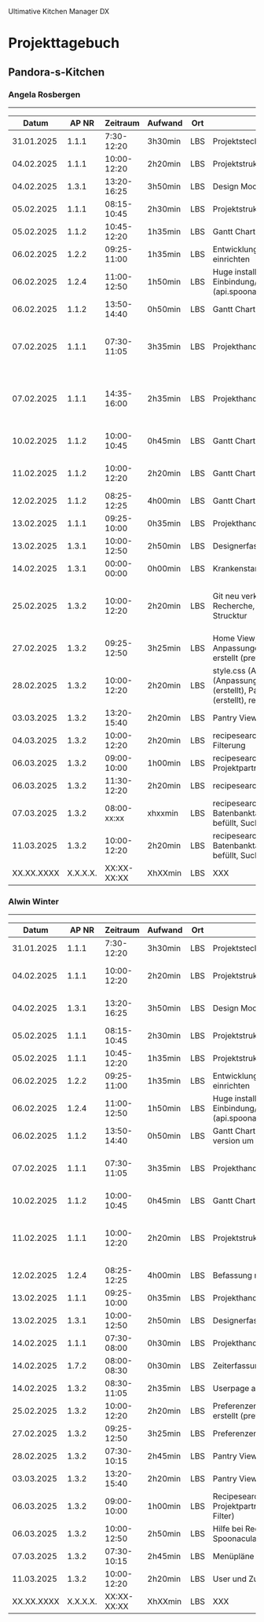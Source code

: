 
Ultimative Kitchen Manager DX
# Projekttagebuch
## Pandora-s-Kitchen
### Angela Rosbergen
---
Datum|AP NR|Zeitraum|Aufwand|Ort|Tätigkeit|Probleme|Quellen
-----|-----|--------|-------|---|---------|--------|-------
31.01.2025| 1.1.1 | 7:30-12:20 | 3h30min | LBS | Projektsteckbrief, Mindmap | mir fällt nichts ein | [Spoonacular.com](https://spoonacular.com/), [xMind.app](https://xmind.app/)
04.02.2025| 1.1.1 | 10:00-12:20 | 2h20min | LBS | Projektstrukturplan | mir fällt nichts ein | 
04.02.2025| 1.3.1 | 13:20-16:25 | 3h50min | LBS | Design Mockup | mir fällt nichts ein | [Canva.com](https://www.canva.com/)
05.02.2025| 1.1.1 | 08:15-10:45 | 2h30min | LBS | Projektstrukturplan | Excel Online ist nicht gut | 
05.02.2025| 1.1.2 | 10:45-12:20 | 1h35min | LBS | Gantt Chart | mir fällt nichts ein | [GanttPro.com](https://ganttpro.com/)
06.02.2025| 1.2.2 | 09:25-11:00 | 1h35min | LBS | Entwicklungsumgebung einrichten, GIT einrichten | mir fällt nichts ein | 
06.02.2025| 1.2.4 | 11:00-12:50 | 1h50min | LBS | Huge installien, spoonacular Registrieren,  Einbindung/Test abfrage der JSON (api.spoonacular.com/recipes/complexSearch) | mir fällt nichts ein | 
06.02.2025| 1.1.2 | 13:50-14:40 | 0h50min | LBS | Gantt Chart | mir fällt nichts ein | [GanttPro.com](https://ganttpro.com/)
07.02.2025| 1.1.1 | 07:30-11:05 | 3h35min | LBS | Projekthandbuch | Warum muss man alles doppelt und dreifach dokumentieren |
07.02.2025| 1.1.1 | 14:35-16:00| 2h35min | LBS | Projekthandbuch | Warum muss man alles doppelt und dreifach dokumentieren |
10.02.2025| 1.1.2 | 10:00-10:45| 0h45min | LBS | Gantt Chart | Gantt Pro ist nicht besonders gut | [GanttPro.com](https://ganttpro.com/)
11.02.2025| 1.1.2 | 10:00-12:20| 2h20min | LBS | Gantt Chart | Gantt Pro ist nicht besonders gut | [GanttPro.com](https://ganttpro.com/)
12.02.2025| 1.1.2 | 08:25-12:25 | 4h00min | LBS | Gantt Chart | Excel Liste |
13.02.2025| 1.1.1 | 09:25-10:00 | 0h35min | LBS | Projekthandbuch | mir fällt nichts ein | []()
13.02.2025| 1.3.1 | 10:00-12:50 | 2h50min | LBS | Designerfassung | mir fällt nichts ein | []()
14.02.2025| 1.3.1 | 00:00-00:00 | 0h00min | LBS | Krankenstand |Krankenstand | []()
25.02.2025| 1.3.2 | 10:00-12:20 | 2h20min | LBS | Git neu verknüpet, Home View, erstellt, Recherche, Anpassungen an HTML und CSS Strucktur | GitHub switch probleme, composer und xampp Probleme | []()
27.02.2025| 1.3.2 | 09:25-12:50 | 3h25min | LBS | Home View, grobe Fertigstellung der Anpassungen, Recherche, Datenbanktabelle erstellt (preferences, user_preferences) | | []()
28.02.2025| 1.3.2 | 10:00-12:20 | 2h20min | LBS | style.css (Anpassungen), header.php (Anpassungen), pandoraskitchen/index.php (erstellt), PandorasKitchenController.php (erstellt), resicesearch/index.php | | []()
03.03.2025| 1.3.2 | 13:20-15:40 | 2h20min | LBS | Pantry View einbauen | | []()
04.03.2025| 1.3.2 | 10:00-12:20 | 2h20min | LBS | recipesearch erstellt, recherche für Suche und Filterung | mir fällt nichts ein | []()
06.03.2025| 1.3.2 | 09:00-10:00 | 1h00min | LBS | recipesearch, Beschprechung mit Projektpartner (Funktionalität Such und Filter) | mir fällt nichts ein | []()
06.03.2025| 1.3.2 | 11:30-12:20 | 2h20min | LBS | recipesearch, Such/ Filterfunktionen| mir fällt nichts ein | []()
07.03.2025| 1.3.2 | 08:00-xx:xx | xhxxmin | LBS | recipesearch Formular erstellt, Batenbanktabelle searchterms erstellt und befüllt, Such / Filterfunktionen, erweitern| mir fällt nichts ein | []()
11.03.2025| 1.3.2 | 10:00-12:20 | 2h20min | LBS | recipesearch Formular erstellt, Batenbanktabelle searchterms erstellt und befüllt, Such / Filterfunktionen, erweitern |  | []()
XX.XX.XXXX| X.X.X.X. | XX:XX-XX:XX | XhXXmin | LBS | XXX | mir fällt nichts ein | []()


### Alwin Winter
---
Datum|AP NR|Zeitraum|Aufwand|Ort|Tätigkeit|Probleme|Quellen
-----|-----|--------|-------|---|---------|--------|-------
31.01.2025| 1.1.1 | 7:30-12:20 | 3h30min | LBS | Projektsteckbrief, Mindmap | nicht viel erklärt | [Spoonacular.com](https://spoonacular.com/), [xMind.app](https://xmind.app/)
04.02.2025| 1.1.1 | 10:00-12:20 | 2h20min | LBS | Projektstrukturplan | Pflichtenheft konnte noch nicht gemacht werden | 
04.02.2025| 1.3.1 | 13:20-16:25 | 3h50min | LBS | Design Mockup, Projektstrukturplan |  | [Canva.com](https://www.canva.com/), [Composer](https://getcomposer.org/), [Laravel.com](https://laravel.com/)
05.02.2025| 1.1.1 | 08:15-10:45 | 2h30min | LBS | Projektstrukturplan | Excel Online ist nicht gut | 
05.02.2025| 1.1.1 | 10:45-12:20 | 1h35min | LBS | Projektstrukturplan |  |
06.02.2025| 1.2.2 | 09:25-11:00 | 1h35min | LBS | Entwicklungsumgebung einrichten, GIT einrichten |  | 
06.02.2025| 1.2.4 | 11:00-12:50 | 1h50min | LBS | Huge installien, spoonacular Registrieren,  Einbindung/Test abfrage der JSON (api.spoonacular.com/recipes/complexSearch) |  | 
06.02.2025| 1.1.2 | 13:50-14:40 | 0h50min | LBS | Gantt Chart, xampp neu installieren um php version um zu stellen auf 8.2.12 |  | [GanttPro.com](https://ganttpro.com/)
07.02.2025| 1.1.1 | 07:30-11:05 | 3h35min | LBS | Projekthandbuch | Warum muss man alles doppelt und dreifach dokumentieren |
10.02.2025| 1.1.2 | 10:00-10:45| 0h45min | LBS | Gantt Chart | Gantt Pro ist nicht besonders gut | [GanttPro.com](https://ganttpro.com/)
11.02.2025| 1.1.1 | 10:00-12:20| 2h20min | LBS | Projektstrukturplan APs | Projekthandbuch, Gantt und Projektstrukturplan APs waren anders formatiert |
12.02.2025| 1.2.4 | 08:25-12:25 | 4h00min | LBS | Befassung mit API |  |
13.02.2025| 1.1.1 | 09:25-10:00 | 0h35min | LBS | Projekthandbuch |  | []()
13.02.2025| 1.3.1 | 10:00-12:50 | 2h50min | LBS | Designerfassung | Ein paar Probleme mit css | []()
14.02.2025| 1.1.1 | 07:30-08:00 | 0h30min | LBS | Projekthandbuch |  | []()
14.02.2025| 1.7.2 | 08:00-08:30 | 0h30min | LBS | Zeiterfassung |  | []()
14.02.2025| 1.3.2 | 08:30-11:05 | 2h35min | LBS | Userpage aktualisieren | "User" page eigene page | []()
25.02.2025| 1.3.2 | 10:00-12:20 | 2h20min | LBS | Preferenzen View einbauen, Datenbanktabelle erstellt (preferences, user_preferences) | Zwei phps ineinander | []()
27.02.2025| 1.3.2 | 09:25-12:50 | 3h25min | LBS | Preferenzen View einbauen |  | []()
28.02.2025| 1.3.2 | 07:30-10:15 | 2h45min | LBS | Pantry View einbauen | | []()
03.03.2025| 1.3.2 | 13:20-15:40 | 2h20min | LBS | Pantry View einbauen | | []()
06.03.2025| 1.3.2 | 09:00-10:00 | 1h00min | LBS | Recipesearch: Beschprechung mit Projektpartnerin (Funktionalität Such und Filter) | Git Probleme | []()
06.03.2025| 1.3.2 | 10:00-12:50 | 2h50min | LBS | Hilfe bei RecipeSearch, Vorbereitung von Spoonacular Einbindung | Tag war etwas seltsam aufgeteilt | []()
07.03.2025| 1.3.2 | 07:30-10:15 | 2h45min | LBS | Menüpläne erstellt |  | []()
11.03.2025| 1.3.2 | 10:00-12:20 | 2h20min | LBS | User und Zutaten View angepasst |  | []()
XX.XX.XXXX| X.X.X.X. | XX:XX-XX:XX | XhXXmin | LBS | XXX | mir fällt nichts ein | []()
